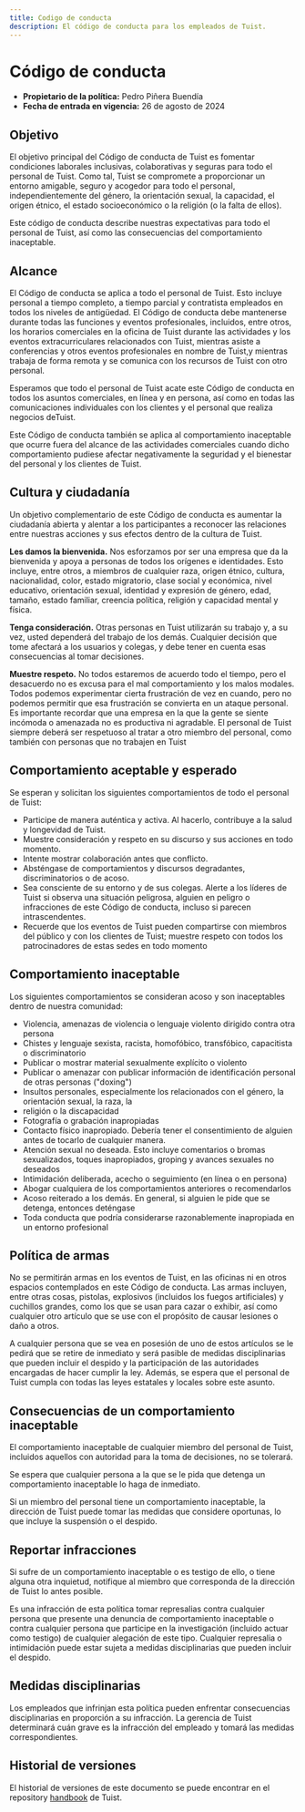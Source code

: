 ```yaml
---
title: Codigo de conducta
description: El código de conducta para los empleados de Tuist.
---
```


# Código de conducta

- **Propietario de la política:** Pedro Piñera Buendía
- **Fecha de entrada en vigencia:** 26 de agosto de 2024

## Objetivo

El objetivo principal del Código de conducta de Tuist es fomentar condiciones laborales inclusivas,
colaborativas y seguras para todo el personal de Tuist. Como tal, Tuist se compromete a proporcionar
un entorno amigable, seguro y acogedor para todo el personal, independientemente del género, la
orientación sexual, la capacidad, el origen étnico, el estado socioeconómico o la religión (o la falta de ellos).

Este código de conducta describe nuestras expectativas para todo el personal de Tuist, así como las
consecuencias del comportamiento inaceptable.

## Alcance

El Código de conducta se aplica a todo el personal de Tuist. Esto incluye personal a tiempo completo, a
tiempo parcial y contratista empleados en todos los niveles de antigüedad. El Código de conducta debe
mantenerse durante todas las funciones y eventos profesionales, incluidos, entre otros, los horarios
comerciales en la oficina de Tuist durante las actividades y los eventos extracurriculares relacionados con
Tuist, mientras asiste a conferencias y otros eventos profesionales en nombre de Tuist,y mientras
trabaja de forma remota y se comunica con los recursos de Tuist con otro personal.

Esperamos que todo el personal de Tuist acate este Código de conducta en todos los asuntos
comerciales, en línea y en persona, así como en todas las comunicaciones individuales con los clientes y el
personal que realiza negocios deTuist.

Este Código de conducta también se aplica al comportamiento inaceptable que ocurre fuera del alcance de
las actividades comerciales cuando dicho comportamiento pudiese afectar negativamente la seguridad y el
bienestar del personal y los clientes de Tuist.

## Cultura y ciudadanía

Un objetivo complementario de este Código de conducta es aumentar la ciudadanía abierta y alentar a los
participantes a reconocer las relaciones entre nuestras acciones y sus efectos dentro de la cultura de
Tuist.

**Les damos la bienvenida.** Nos esforzamos por ser una empresa que da la bienvenida y apoya a personas
de todos los orígenes e identidades. Esto incluye, entre otros, a miembros de cualquier raza, origen étnico,
cultura, nacionalidad, color, estado migratorio, clase social y económica, nivel educativo, orientación
sexual, identidad y expresión de género, edad, tamaño, estado familiar, creencia política, religión y
capacidad mental y física.

**Tenga consideración.** Otras personas en Tuist utilizarán su trabajo y, a su vez, usted dependerá del
trabajo de los demás. Cualquier decisión que tome afectará a los usuarios y colegas, y debe tener en
cuenta esas consecuencias al tomar decisiones.

**Muestre respeto.** No todos estaremos de acuerdo todo el tiempo, pero el desacuerdo no es excusa para el
mal comportamiento y los malos modales. Todos podemos experimentar cierta frustración de vez en
cuando, pero no podemos permitir que esa frustración se convierta en un ataque personal. Es importante
recordar que una empresa en la que la gente se siente incómoda o amenazada no es productiva ni
agradable. El personal de Tuist siempre deberá ser respetuoso al tratar a otro miembro del personal,
como también con personas que no trabajen en Tuist

## Comportamiento aceptable y esperado

Se esperan y solicitan los siguientes comportamientos de todo el personal de Tuist:

- Participe de manera auténtica y activa. Al hacerlo, contribuye a la salud y longevidad de Tuist.
- Muestre consideración y respeto en su discurso y sus acciones en todo momento.
- Intente mostrar colaboración antes que conflicto.
- Absténgase de comportamientos y discursos degradantes, discriminatorios o de acoso.
- Sea consciente de su entorno y de sus colegas. Alerte a los líderes de Tuist si observa una
situación peligrosa, alguien en peligro o infracciones de este Código de conducta, incluso si parecen
intrascendentes.
- Recuerde que los eventos de Tuist pueden compartirse con miembros del público y con los clientes
de Tuist; muestre respeto con todos los patrocinadores de estas sedes en todo momento

## Comportamiento inaceptable

Los siguientes comportamientos se consideran acoso y son inaceptables dentro de nuestra comunidad:
- Violencia, amenazas de violencia o lenguaje violento dirigido contra otra persona
- Chistes y lenguaje sexista, racista, homofóbico, transfóbico, capacitista o discriminatorio
- Publicar o mostrar material sexualmente explícito o violento
- Publicar o amenazar con publicar información de identificación personal de otras personas ("doxing")
- Insultos personales, especialmente los relacionados con el género, la orientación sexual, la raza, la
- religión o la discapacidad
- Fotografía o grabación inapropiadas
- Contacto físico inapropiado. Debería tener el consentimiento de alguien antes de tocarlo de cualquier
manera.
- Atención sexual no deseada. Esto incluye comentarios o bromas sexualizados, toques inapropiados,
groping y avances sexuales no deseados
- Intimidación deliberada, acecho o seguimiento (en línea o en persona)
- Abogar cualquiera de los comportamientos anteriores o recomendarlos
- Acoso reiterado a los demás. En general, si alguien le pide que se detenga, entonces deténgase
- Toda conducta que podría considerarse razonablemente inapropiada en un entorno profesional

## Política de armas

No se permitirán armas en los eventos de Tuist, en las oficinas ni en otros espacios contemplados en
este Código de conducta. Las armas incluyen, entre otras cosas, pistolas, explosivos (incluidos los fuegos
artificiales) y cuchillos grandes, como los que se usan para cazar o exhibir, así como cualquier otro artículo
que se use con el propósito de causar lesiones o daño a otros.

A cualquier persona que se vea en posesión de uno de estos artículos se le pedirá que se retire de
inmediato y será pasible de medidas disciplinarias que pueden incluir el despido y la participación de las
autoridades encargadas de hacer cumplir la ley. Además, se espera que el personal de Tuist cumpla con
todas las leyes estatales y locales sobre este asunto.

## Consecuencias de un comportamiento inaceptable

El comportamiento inaceptable de cualquier miembro del personal de Tuist, incluidos aquellos con
autoridad para la toma de decisiones, no se tolerará.

Se espera que cualquier persona a la que se le pida que detenga un comportamiento inaceptable lo haga
de inmediato.

Si un miembro del personal tiene un comportamiento inaceptable, la dirección de Tuist puede tomar las
medidas que considere oportunas, lo que incluye la suspensión o el despido.

## Reportar infracciones

Si sufre de un comportamiento inaceptable o es testigo de ello, o tiene alguna otra inquietud, notifique al
miembro que corresponda de la dirección de Tuist lo antes posible.

Es una infracción de esta política tomar represalias contra cualquier persona que presente una denuncia
de comportamiento inaceptable o contra cualquier persona que participe en la investigación (incluido actuar
como testigo) de cualquier alegación de este tipo. Cualquier represalia o intimidación puede estar sujeta a
medidas disciplinarias que pueden incluir el despido.

## Medidas disciplinarias

Los empleados que infrinjan esta política pueden enfrentar consecuencias disciplinarias en proporción a su
infracción. La gerencia de Tuist determinará cuán grave es la infracción del empleado y tomará las
medidas correspondientes.

## Historial de versiones

El historial de versiones de este documento se puede encontrar en el repository [handbook](https://github.com/tuist/handbook) de Tuist.